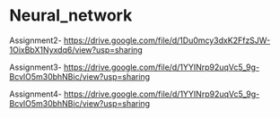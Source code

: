# Neural_network

Assignment2- https://drive.google.com/file/d/1Du0mcy3dxK2FfzSJW-1OixBbX1Nyxdq6/view?usp=sharing

Assignment3- https://drive.google.com/file/d/1YYINrp92uqVc5_9g-BcvlO5m30bhNBic/view?usp=sharing

Assignment4- https://drive.google.com/file/d/1YYINrp92uqVc5_9g-BcvlO5m30bhNBic/view?usp=sharing
